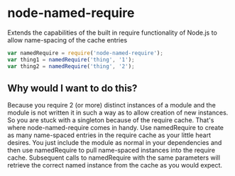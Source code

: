 node-named-require
==================

Extends the capabilities of the built in require functionality of Node.js to allow name-spacing of the cache entries

```js
var namedRequire = require('node-named-require');
var thing1 = namedRequire('thing', '1');
var thing2 = namedRequire('thing', '2');
```

## Why would I want to do this?

Because you require 2 (or more) distinct instances of a module and the module is not written it in such a way as to allow creation of new instances.
So you are stuck with a singleton because of the require cache.
That's where node-named-require comes in handy.
Use namedRequire to create as many name-spaced entries in the require cache as your little heart desires.
You just include the module as normal in your dependencies and then use namedRequire to pull name-spaced instances into the require cache.
Subsequent calls to namedRequire with the same parameters will retrieve the correct named instance from the cache as you would expect.